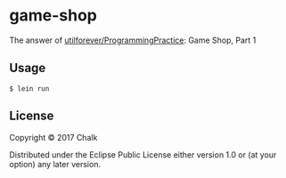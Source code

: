 # game-shop
The answer of [utilforever/ProgrammingPractice][Problem]: Game Shop, Part 1

## Usage
`$ lein run`

## License
Copyright © 2017 Chalk

Distributed under the Eclipse Public License either version 1.0 or (at
your option) any later version.

[Problem]: https://github.com/utilForever/ProgrammingPractice/blob/master/Problems/Game%20Shop/Game%20Shop%2C%20Part%201.md